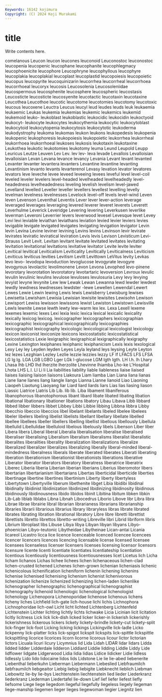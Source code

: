 ```yaml
---
Keywords: 16142 kojimura
Copyright: (C) 2024 Koji Murakami
---
```


# title

Write contents here.



comelanous Leucon leucon
leucones leuconoid Leuconostoc leuconostoc leucopenia leucopenic leucophane leucophanite leucophlegmacy leucophoenicite
leucophore Leucophryne leucophyllous leucophyre leucoplakia leucoplakial leucoplast leucoplastid leucopoiesis leucopoietic
leucopus leucopyrite leucoquinizarin leucorrhea leucorrheal leucorrhoea leucorrhoeal leucoryx leucosis Leucosolenia
Leucosoleniidae leucospermous leucosphenite leucosphere leucospheric leucostasis Leucosticte leucosticte leucosyenite leucotactic
leucotaxin leucotaxine Leucothea Leucothoe leucotic leucotome leucotomies leucotomy leucotoxic leucous
leucoxene Leuctra Leucus leucyl leud leudes leuds leuk leukaemia leukaemic
Leukas leukemia leukemias leukemic leukemics leukemid leukemoid leuko- leukoblast leukoblastic
leukocidic leukocidin leukoctyoid leukocyt- leukocyte leukocytes leukocythemia leukocytic leukocytoblast leukocytoid
leukocytopenia leukocytosis leukocytotic leukoderma leukodystrophy leukoma leukomas leukon leukons leukopedesis
leukopenia leukopenic leukophoresis leukopoiesis leukopoietic leukorrhea leukorrheal leukorrhoea leukorrhoeal leukoses
leukosis leukotaxin leukotaxine Leukothea leukotic leukotomies leukotomy leuma Leund Leupold
Leupp Leuricus Leutze Leuven Lev Lev. lev lev- leva levade
Levallois Levalloisian levalloisian Levan Levana levance levancy Levania Levant levant
levanted Levanter levanter levantera levanters Levantine levantine levanting Levantinism levanto
levants levarterenol Levasy levation levator levatores levators leve leveche levee
leveed leveeing levees leveful level level-coil leveled leveler levelers level-headed
levelheaded levelheadedly level-headedness levelheadedness leveling levelish levelism level-jawed Levelland levelled
Leveller leveller levellers levellest levelling levelly levelman levelness levelnesses Levelock
level-off levels level-wind Leven leven Levenson Leventhal Leventis Lever lever
lever-action leverage leveraged leverages leveraging levered leverer leveret leverets Leverett
Leverhulme Leverick Leveridge Levering levering Leverkusen leverlike leverman Leveroni Leverrier
levers leverwood levesel Levesque levet Levey Levi levi leviable leviathan
leviathans leviation levied levier leviers levies levigable levigate levigated levigates
levigating levigation levigator Levin levin Levina Levine leviner levining Levins
levins Levinson levir levirate levirates leviratic leviratical leviration Levis levis
Levison Levisticum Levi-Strauss Levit Levit. Levitan levitant levitate levitated levitates
levitating levitation levitational levitations levitative levitator Levite levite leviter Levitical
levitical Leviticalism Leviticality Levitically Leviticalness Leviticism Leviticus leviticus levities Levitism
Levitt Levittown LeVitus levity Levkas levo levo- levodopa levoduction levoglucose
levogyrate levogyre levogyrous levolactic levolimonene Levon Levona Levophed levo-pinene levorotary
levorotation levorotatory levotartaric levoversion Levroux levulic levulin levulinic levulins levulose
levuloses levulosuria Levy levy levying levyist levyne levynite Lew lew
Lewak Lewan Lewanna lewd lewder lewdest lewdly lewdness lewdnesses lewdster
-lewe Lewellen Lewendal Lewert Lewes Lewie Lewin lewing Lewis lewis
Lewisberry Lewisburg lewises Lewisetta Lewisham Lewisia Lewisian lewisite lewisites Lewisohn
Lewison Lewisport Lewiss lewisson lewissons lewist Lewiston Lewistown Lewisville Lewls
lewnite Lewse lewth lewty lew-warm lex lex. Lexa Lexell lexeme
lexemes lexemic lexes Lexi lexia lexic lexica lexical lexicalic lexicality
lexically lexicog lexicog. lexicographer lexicographers lexicographian lexicographic lexicographical lexicographically lexicographies
lexicographist lexicography lexicologic lexicological lexicologist lexicology lexicon lexiconist lexiconize lexicons
lexicostatistic lexicostatistical lexicostatistics Lexie lexigraphic lexigraphical lexigraphically lexigraphy Lexine Lexington
lexiphanes lexiphanic lexiphanicism Lexis lexis lexological Lexy Ley ley Leyden
leyden Leyes Leyla leyland leys leysing Leyte Leyton lez lezes
Lezghian Lezley Lezlie lezzie lezzies lezzy LF lf LFACS LFS
LFSA LG lg lg. LGA LGB LGBO Lger LGk l-glucose
LGM lgth lgth. LH l.h. lh Lhary Lhasa lhb LHD
lhd lherzite lherzolite Lhevinne lhiamba Lho-ke L'Hospital Lhota LHS L.I.
LI Li li Lia liabilities liability liable liableness liaise liaised
liaises liaising liaison liaisons Liakoura Liam liamba Lian Liana liana
lianas Liane liane lianes liang liangle liangs Lianna Lianne lianoid
Liao Liaoning Liaopeh Liaotung Liaoyang liar Liard liard liards liars
Lias lias liasing liason Liassic Liatrice Liatris Lib Lib. lib
lib. Liba libament libaniferous libanophorous libanotophorous libant libard libate libated
libating libation libational libationary libationer libations libatory Libau Libava Libb
libbard libbed libber libbers libbet Libbey Libbi Libbie libbing Libbna
libbra Libby libecchio libeccio libeccios libel libelant libelants libeled libelee
libelees libeler libelers libeling libelist libelists libellant libellary libellate libelled
libellee libellees libeller libellers libelling libellist libellous libellously Libellula libellulid
Libellulidae libelluloid libelous libelously libels Libenson Liber liber Libera libera
Liberal liberal Liberalia liberalisation liberalise liberalised liberaliser liberalising Liberalism liberalism
liberalisms liberalist liberalistic liberalites liberalities liberality liberalization liberalizations liberalize liberalized
liberalizer liberalizes liberalizing liberally liberal-minded liberal-mindedness liberalness liberals liberate liberated
liberates Liberati liberating liberation liberationism liberationist liberationists liberations liberative Liberator
liberator liberators liberatory liberatress liberatrice liberatrix Liberec Liberia liberia Liberian
liberian liberians Liberius liberomotor libers libertarian libertarianism libertarians Libertas liberticidal
liberticide liberties libertinage libertine libertines libertinism Liberty liberty libertyless Libertytown
Libertyville liberum libethenite libget Libia libidibi libidinal libidinally libidinist libidinization
libidinized libidinizing libidinosity libidinous libidinously libidinousness libido libidos libinit Libitina
libitum libken libkin Lib-Lab liblab liblabs Libna Libnah Libocedrus Liborio
Libove libr Libra libra Librae librae librairie libral librarian librarianess
librarians librarianship libraries librarii librarious librarius library libraryless libras librate
librated librates librating libration librational libratory Libre libre libretti librettist
librettists libretto librettos libretto-writing Libreville libri Librid libriform libris Librium
libroplast libs Libuse Libya libya Libyan libyan libyans Libyo-phoenician Libyo-teutonic
Libytheidae Libytheinae Lican-antai Licania licareol Licastro licca lice licence licenceable
licenced licencee licencees licencer licencers licences licencing licensable license licensed
licensee licensees licenseless licenser licensers licenses licensing licensor licensors licensure
licente licenti licentiate licentiates licentiateship licentiation licentious licentiously licentiousness licentiousnesses
licet Licetus lich Licha licham lichanos Lichas lichee lichees lichen
lichenaceous lichen-clad lichen-crusted lichened Lichenes lichen-grown lichenian licheniasis lichenic lichenicolous
lichenification licheniform lichenin lichening lichenins lichenise lichenised lichenising lichenism lichenist
lichenivorous lichenization lichenize lichenized lichenizing lichen-laden lichenlike lichenographer lichenographic lichenographical
lichenographist lichenography lichenoid lichenologic lichenological lichenologist lichenology Lichenopora Lichenoporidae lichenose
lichenous lichens licheny liches Lichfield lich-gate lich-house lichi lichis Lichnophora
Lichnophoridae lich-owl Licht licht lichted Lichtenberg Lichtenfeld Lichtenstein Lichter lichting
lichtly lichts lichwake Licia Licinian licit licitation licitly licitness Lick
lick lick-dish licked licker licker-in lickerish lickerishly lickerishness lickerous lickers
lickety lickety-brindle lickety-cut lickety-split lick-finger lick-foot Licking licking lickings Lickingville
lick-ladle Licko lickpenny lick-platter licks lick-spigot lickspit lickspits lick-spittle lickspittle
lickspittling licorice licorices licorn licorne licorous licour lictor lictorian lictors
Licuala licuri licury Licymnius lid Lida Lidah LIDAR lidar lidars
Lidda lidded lidder Lidderdale lidderon Liddiard Liddie lidding Liddle Liddy
Lide lidflower lidgate Lidgerwood Lidia lidia lidias Lidice lidicker Lidie
lidless lidlessly Lido lido lidocaine lidos lids Lidstone Lie lie
lie-abed liebenerite Liebenthal lieberkuhn Lieberman Liebermann Liebeslied Liebfraumilch liebfraumilch liebgeaitor
Liebig liebig liebigite Liebknecht lieblich Liebman Liebowitz lie-by lie-bys Liechtenstein
liechtenstein lied lieder Liederkranz liederkranz Liederman Liedertafel lie-down Lief lief
liefer liefest liefly liefsome Liege liege liegedom liegeful liegefully liegeless
liegely liegeman liege-manship liegemen lieger lieges liegewoman liegier Liegnitz lien
